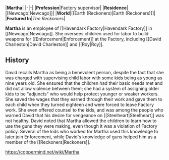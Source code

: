 |**Martha**|
|-|-|
|**Profession**|Factory supervisor|
|**Residence**|[[Newcago\|Newcago]]|
|**World**|[[Earth (Reckoners)\|Earth (Reckoners)]]|
|**Featured In**|*The Reckoners*|

**Martha** is an employee of [[Havendark Factory\|Havendark Factory]] in [[Newcago\|Newcago]]. She oversees children used for labor to build weapons for [[Enforcement\|Enforcement]] at the Factory, including [[David Charleston\|David Charleston]] and [[Roy\|Roy]].

## History
David recalls Martha as being a benevolent person, despite the fact that she was charged with supervising child labor with some kids being as young as nine years old. She ensured that the children had their basic needs met and did not allow violence between them; she had a system of assigning older kids to be "adjuncts" who would help protect younger or weaker workers. She saved the wages that they earned through their work and gave them to each child when they turned eighteen and were forced to leave Factory work. She even offered counsel to the kids, and was among the people who warned David that his desire for vengeance on [[Steelheart\|Steelheart]] was not healthy.
David noted that Martha allowed the children to learn how to use the guns they were making, even though it was a violation of Factory policy. Several of the kids who worked for Martha used this knowledge to later join Enforcement, while David's knowledge of guns helped him as a member of the [[Reckoners\|Reckoners]].



https://coppermind.net/wiki/Martha